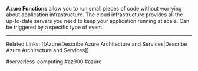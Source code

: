 **Azure Functions** allow you to run small pieces of code without worrying about application infrastructure. The cloud infrastructure provides all the up-to-date servers you need to keep your application running at scale. Can be triggered by a specific type of event.

---

Related Links:
[[Azure/Describe Azure Architecture and Services|Describe Azure Architecture and Services]]

#serverless-computing #az900 #azure 